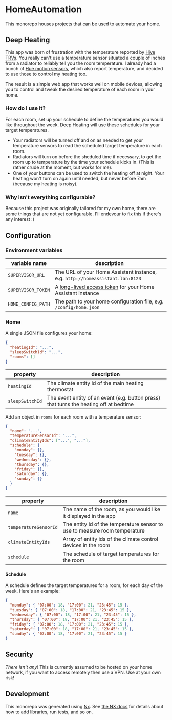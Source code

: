 # HomeAutomation

This monorepo houses projects that can be used to automate your home.

## Deep Heating

This app was born of frustration with the temperature reported by
[Hive TRVs](https://www.hivehome.com/shop/smart-heating/hive-radiator-valve).
You really can't use a temperature sensor situated a couple of inches from a
radiator to reliably tell you the room temperature. I already had a bunch of
[Hue motion sensors](https://www.philips-hue.com/en-gb/p/hue-motion-sensor/8719514342125),
which also report temperature, and decided to use those to control my heating
too.

The result is a simple web app that works well on mobile devices, allowing you
to control and tweak the desired temperature of each room in your home.

### How do I use it?

For each room, set up your schedule to define the temperatures you would like throughout the week. Deep Heating will use these schedules for your target temperatures.

- Your radiators will be turned off and on as needed to get your temperature sensors to read the scheduled target temperature in each room.
- Radiators will turn on before the sheduled time if necessary, to get the room up to temperature by the time your schedule kicks in. (This is rather crude at the moment, but works for me).
- One of your buttons can be used to switch the heating off at night. Your heating won't turn on again until needed, but never before 7am (because my heating is noisy).

### Why isn't everything configurable?

Because this project was originally tailored for my own home, there are some
things that are not yet configurable. I'll endevour to fix this if there's any
interest :)

## Configuration

### Environment variables

| variable name      | description                                                                                                                               |
| ------------------ | ----------------------------------------------------------------------------------------------------------------------------------------- |
| `SUPERVISOR_URL`   | The URL of your Home Assistant instance, e.g. `http://homeassistant.lan:8123`                                                             |
| `SUPERVISOR_TOKEN` | A [long-lived access token](https://developers.home-assistant.io/docs/auth_api/#long-lived-access-token) for your Home Assistant instance |
| `HOME_CONFIG_PATH` | The path to your home configuration file, e.g. `/config/home.json`                                                                        |

### Home

A single JSON file configures your home:

```json
{
  "heatingId": "...",
  "sleepSwitchId": "...",
  "rooms": []
}
```

| property        | description                                                                            |
| --------------- | -------------------------------------------------------------------------------------- |
| `heatingId`     | The climate entity id of the main heating thermostat                                   |
| `sleepSwitchId` | The event entity of an event (e.g. button press) that turns the heating off at bedtime |

Add an object in `rooms` for each room with a temperature sensor:

```json
{
  "name": "...",
  "temperatureSensorId": "...",
  "climateEntityIds": ["...", "..."],
  "schedule": {
    "monday": {},
    "tuesday": {},
    "wednesday": {},
    "thursday": {},
    "friday": {},
    "saturday": {},
    "sunday": {}
  }
}
```

| property              | description                                                                |
| --------------------- | -------------------------------------------------------------------------- |
| `name`                | The name of the room, as you would like it displayed in the app            |
| `temperatureSensorId` | The entity id of the temperature sensor to use to measure room temperature |
| `climateEntityIds`    | Array of entity ids of the climate control devices in the room             |
| `schedule`            | The schedule of target temperatures for the room                           |

#### Schedule

A schedule defines the target temperatures for a room, for each day of the week. Here's an example:

```json
{
  "monday": { "07:00": 18, "17:00": 21, "23:45": 15 },
  "tuesday": { "07:00": 18, "17:00": 21, "23:45": 15 },
  "wednesday": { "07:00": 18, "17:00": 21, "23:45": 15 },
  "thursday": { "07:00": 18, "17:00": 21, "23:45": 15 },
  "friday": { "07:00": 18, "17:00": 21, "23:45": 15 },
  "saturday": { "07:00": 18, "17:00": 21, "23:45": 15 },
  "sunday": { "07:00": 18, "17:00": 21, "23:45": 15 }
}
```

## Security

_There isn't any!_ This is currently assumed to be hosted on your home network,
if you want to access remotely then use a VPN. Use at your own risk!

## Development

This monorepo was generated using [Nx](https://nx.dev). See
[the NX docs](https://nx.dev/using-nx/nx-cli) for details about how to add
libraries, run tests, and so on.

